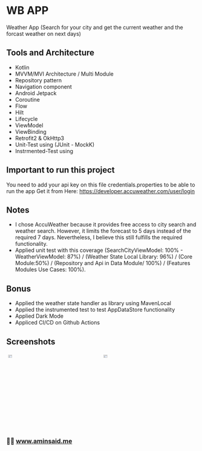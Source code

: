 # WB APP
Weather App (Search for your city and get the current weather and the forcast weather on next days)

## Tools and Architecture
- Kotlin
- MVVM/MVI Architecture / Multi Module
- Repository pattern
- Navigation component
- Android Jetpack
- Coroutine
- Flow
- Hilt
- Lifecycle
- ViewModel
- ViewBinding
- Retrofit2 & OkHttp3
- Unit-Test using (JUnit - MockK)
- Instrmented-Test using 

## Important to run this project
You need to add your api key on this file credentials.properties to be able to run the app Get it from Here: https://developer.accuweather.com/user/login 

## Notes
- I chose AccuWeather because it provides free access to city search and weather search. However, it limits the forecast to 5 days instead of the required 7 days. Nevertheless, I believe this still fulfills the required functionality.
- Applied unit test with this coverage (SearchCityViewModel: 100% - WeatherViewModel: 87%) / (Weather State Local Library: 96%) / (Core Module:50%) / (Repository and Api in Data Module/ 100%) / (Features Modules Use Cases: 100%).


## Bonus
- Applied the weather state handler as library using MavenLocal 
- Applied the instrumented test to test AppDataStore functionality 
- Applied Dark Mode  
- Appliced CI/CD on Github Actions
 

## Screenshots 

<div style="display: flex;">
    <div style="flex: 25%; padding: 5px;">
        <img src="https://i.ibb.co/QMRKL9m/Screenshot-1696494455.png" alt="ScreenShot" width="20%"/>
    </div>
    <div style="flex: 25%; padding: 5px;">
        <img src="https://i.ibb.co/GFS33zh/Screenshot-1696494463.png" alt="ScreenShot" width="20%"/>
    </div>
</div>

### 👨‍💻 www.aminsaid.me

